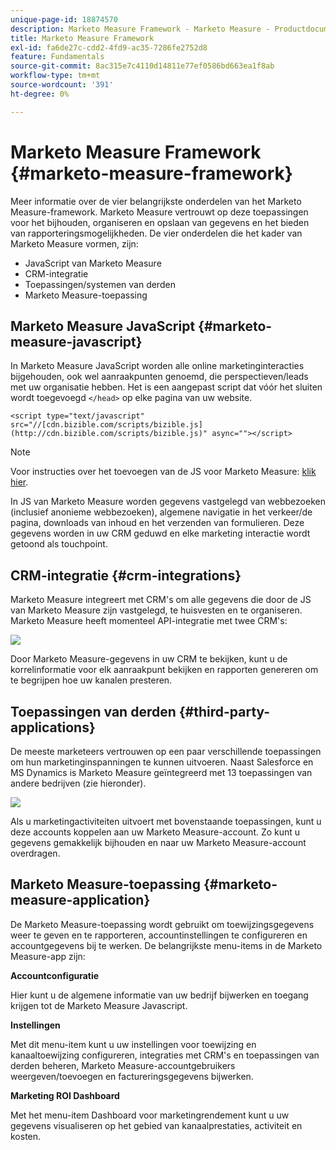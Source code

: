 ```yaml
---
unique-page-id: 18874570
description: Marketo Measure Framework - Marketo Measure - Productdocumentatie
title: Marketo Measure Framework
exl-id: fa6de27c-cdd2-4fd9-ac35-7286fe2752d8
feature: Fundamentals
source-git-commit: 8ac315e7c4110d14811e77ef0586bd663ea1f8ab
workflow-type: tm+mt
source-wordcount: '391'
ht-degree: 0%

---
```


# Marketo Measure Framework {#marketo-measure-framework}

Meer informatie over de vier belangrijkste onderdelen van het Marketo Measure-framework. Marketo Measure vertrouwt op deze toepassingen voor het bijhouden, organiseren en opslaan van gegevens en het bieden van rapporteringsmogelijkheden. De vier onderdelen die het kader van Marketo Measure vormen, zijn:

* JavaScript van Marketo Measure
* CRM-integratie
* Toepassingen/systemen van derden
* Marketo Measure-toepassing

## Marketo Measure JavaScript {#marketo-measure-javascript}

In Marketo Measure JavaScript worden alle online marketinginteracties bijgehouden, ook wel aanraakpunten genoemd, die perspectieven/leads met uw organisatie hebben. Het is een aangepast script dat vóór het sluiten wordt toegevoegd `</head>` op elke pagina van uw website.

`<script type="text/javascript" src="//[cdn.bizible.com/scripts/bizible.js](http://cdn.bizible.com/scripts/bizible.js)" async=""></script>`

>[!NOTE]
>
>Voor instructies over het toevoegen van de JS voor Marketo Measure: [klik hier](/help/marketo-measure-tracking/setting-up-tracking/adding-marketo-measure-script.md).

In JS van Marketo Measure worden gegevens vastgelegd van webbezoeken (inclusief anonieme webbezoeken), algemene navigatie in het verkeer/de pagina, downloads van inhoud en het verzenden van formulieren. Deze gegevens worden in uw CRM geduwd en elke marketing interactie wordt getoond als touchpoint.

## CRM-integratie {#crm-integrations}

Marketo Measure integreert met CRM&#39;s om alle gegevens die door de JS van Marketo Measure zijn vastgelegd, te huisvesten en te organiseren. Marketo Measure heeft momenteel API-integratie met twee CRM&#39;s:

![](assets/1-2.png)

Door Marketo Measure-gegevens in uw CRM te bekijken, kunt u de korrelinformatie voor elk aanraakpunt bekijken en rapporten genereren om te begrijpen hoe uw kanalen presteren.

## Toepassingen van derden {#third-party-applications}

De meeste marketeers vertrouwen op een paar verschillende toepassingen om hun marketinginspanningen te kunnen uitvoeren. Naast Salesforce en MS Dynamics is Marketo Measure geïntegreerd met 13 toepassingen van andere bedrijven (zie hieronder).

![](assets/2-1.png)

Als u marketingactiviteiten uitvoert met bovenstaande toepassingen, kunt u deze accounts koppelen aan uw Marketo Measure-account. Zo kunt u gegevens gemakkelijk bijhouden en naar uw Marketo Measure-account overdragen.

## Marketo Measure-toepassing {#marketo-measure-application}

De Marketo Measure-toepassing wordt gebruikt om toewijzingsgegevens weer te geven en te rapporteren, accountinstellingen te configureren en accountgegevens bij te werken. De belangrijkste menu-items in de Marketo Measure-app zijn:

**Accountconfiguratie**

Hier kunt u de algemene informatie van uw bedrijf bijwerken en toegang krijgen tot de Marketo Measure Javascript.

**Instellingen**

Met dit menu-item kunt u uw instellingen voor toewijzing en kanaaltoewijzing configureren, integraties met CRM&#39;s en toepassingen van derden beheren, Marketo Measure-accountgebruikers weergeven/toevoegen en factureringsgegevens bijwerken.

**Marketing ROI Dashboard**

Met het menu-item Dashboard voor marketingrendement kunt u uw gegevens visualiseren op het gebied van kanaalprestaties, activiteit en kosten.
